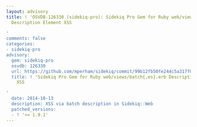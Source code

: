 ```yaml
---
layout: advisory
title: ! 'OSVDB-126330 (sidekiq-pro): Sidekiq Pro Gem for Ruby web/views/batch{,es}.erb
  Description Element XSS

'
comments: false
categories:
- sidekiq-pro
advisory:
  gem: sidekiq-pro
  osvdb: 126330
  url: https://github.com/mperham/sidekiq/commit/99b12fb50fe244c5a317f03f1bed9b333ec56ebe
  title: ! 'Sidekiq Pro Gem for Ruby web/views/batch{,es}.erb Description Element
    XSS

'
  date: 2014-10-13
  description: XSS via batch description in Sidekiq::Web
  patched_versions:
  - ! '>= 1.9.1'
---
```

